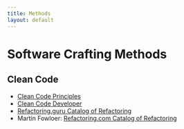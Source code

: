 ```yaml
---
title: Methods
layout: default
---
```


# Software Crafting Methods

## Clean Code

* [Clean Code Principles](https://principles.wiki/)
* [Clean Code Developer](https://www.clean-code-developer.com/)
* [Refactoring.guru Catalog of Refactoring](https://refactoring.guru/refactoring/catalog)
* Martin Fowloer: [Refactoring.com Catalog of Refactoring](http://refactoring.com/catalog)
